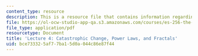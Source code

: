 ```yaml
---
content_type: resource
description: This is a resource file that contains information regarding lecture 4.
file: https://ol-ocw-studio-app-qa.s3.amazonaws.com/courses/es-256-the-coming-years-spring-2008/bce733325af77ba15d0a044c86e87f44_MITES_256S08_Lec04.pdf
file_type: application/pdf
resourcetype: Document
title: 'Lecture 4: Catastrophic Change, Power Laws, and Fractals'
uid: bce73332-5af7-7ba1-5d0a-044c86e87f44
---
```

